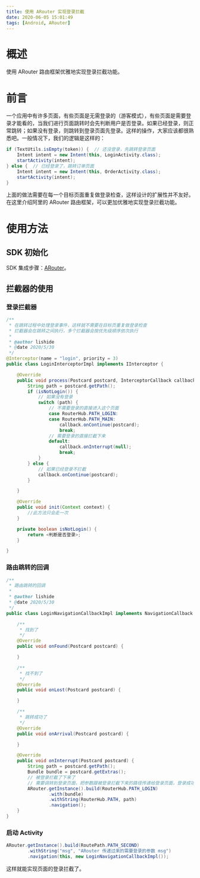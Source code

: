```yaml
---
title: 使用 ARouter 实现登录拦截
date: 2020-06-05 15:01:49
tags: [Android, ARouter]
---
```


# 概述

使用 ARouter 路由框架优雅地实现登录拦截功能。

<!--more-->

# 前言

一个应用中有许多页面，有些页面是无需登录的（游客模式），有些页面是需要登录才能看的，当我们进行页面跳转时会先判断用户是否登录。如果已经登录，则正常跳转；如果没有登录，则跳转到登录页面先登录。这样的操作，大家应该都很熟悉吧。一般情况下，我们的逻辑是这样的：

```java
if (TextUtils.isEmpty(token)) {  // 还没登录，先跳转登录页面
    Intent intent = new Intent(this, LoginActivity.class);
    startActivity(intent);
} else {  // 已经登录了，跳转订单页面
    Intent intent = new Intent(this, OrderActivity.class);
    startActivity(intent);
}
```

上面的做法需要在每一个目标页面重复做登录检查，这样设计的扩展性并不友好。在这里介绍阿里的 ARouter 路由框架，可以更加优雅地实现登录拦截功能。

# 使用方法

## SDK 初始化

SDK 集成步骤：[ARouter](https://github.com/alibaba/ARouter)。

## 拦截器的使用

### 登录拦截器

```java
/**
 * 在跳转过程中处理登录事件，这样就不需要在目标页重复做登录检查
 * 拦截器会在跳转之间执行，多个拦截器会按优先级顺序依次执行
 *
 * @author lishide
 * @date 2020/5/30
 */
@Interceptor(name = "login", priority = 3)
public class LoginInterceptorImpl implements IInterceptor {

    @Override
    public void process(Postcard postcard, InterceptorCallback callback) {
        String path = postcard.getPath();
        if (isNotLogin()) {
            // 如果没有登录
            switch (path) {
                // 不需要登录的直接进入这个页面
                case RouterHub.PATH_LOGIN:
                case RouterHub.PATH_MAIN:
                    callback.onContinue(postcard);
                    break;
                // 需要登录的直接拦截下来
                default:
                    callback.onInterrupt(null);
                    break;
            }
        } else {
            // 如果已经登录不拦截
            callback.onContinue(postcard);
        }

    }

    @Override
    public void init(Context context) {
        //此方法只会走一次
    }

    private boolean isNotLogin() {
        return <判断是否登录>;
    }

}

```

### 路由跳转的回调

```java
/**
 * 路由跳转的回调
 *
 * @author lishide
 * @date 2020/5/30
 */
public class LoginNavigationCallbackImpl implements NavigationCallback {

    /**
     * 找到了
     */
    @Override
    public void onFound(Postcard postcard) {

    }

    /**
     * 找不到了
     */
    @Override
    public void onLost(Postcard postcard) {

    }

    /**
     * 跳转成功了
     */
    @Override
    public void onArrival(Postcard postcard) {

    }

    @Override
    public void onInterrupt(Postcard postcard) {
        String path = postcard.getPath();
        Bundle bundle = postcard.getExtras();
        // 被登录拦截了下来了
        // 需要调转到登录页面，把参数跟被登录拦截下来的路径传递给登录页面，登录成功后再进行跳转被拦截的页面
        ARouter.getInstance().build(RouterHub.PATH_LOGIN)
                .with(bundle)
                .withString(RouterHub.PATH, path)
                .navigation();
    }
}
```

### 启动 Activity

```java
ARouter.getInstance().build(RoutePath.PATH_SECOND)
        .withString("msg", "ARouter 传递过来的需要登录的参数 msg")
        .navigation(this, new LoginNavigationCallbackImpl());
```

这样就能实现页面的登录拦截了。

